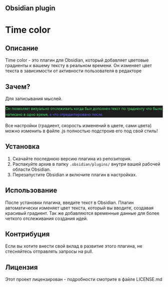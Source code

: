 ## Obsidian plugin
# Time color

## Описание

Time color - это плагин для Obsidian, который добавляет цветовые градиенты к вашему тексту в реальном времени. Он изменяет цвет текста в зависимости от активности пользователя в редакторе

## Зачем?
Для записывания мыслей.


![img](./TEST_COLOR.png)


Все настройки (градиент, скорость изменений в цвете, сами цвета) можно изменить в файле .js полностью подстроив его под свой стиль!
## Установка

1. Скачайте последнюю версию плагина из репозитория.
2. Распакуйте архив в папку `.obsidian/plugins/` внутри вашей рабочей области Obsidian.
3. Перезапустите Obsidian и включите плагин в настройках.

## Использование

После установки плагина, введите текст в Obsidian. Плагин автоматически изменяет цвет текста, который вы вводите, создавая красивый градиент. Так же добавляются временные данные для более четкого отслеживания создания идей.

## Контрибуция

Если вы хотите внести свой вклад в развитие этого плагина, не стесняйтесь отправлять запросы на pull.

## Лицензия

Этот проект лицензирован - подробности смотрите в файле LICENSE.md

